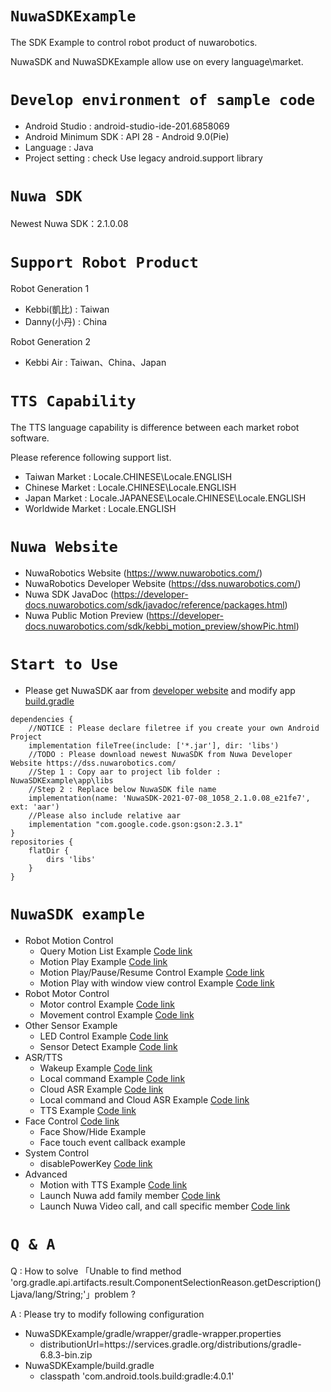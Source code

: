 # `NuwaSDKExample`
The SDK Example to control robot product of nuwarobotics.

NuwaSDK and NuwaSDKExample allow use on every language\market.

# `Develop environment of sample code`
* Android Studio : android-studio-ide-201.6858069
* Android Minimum SDK : API 28 - Android 9.0(Pie)
* Language : Java
* Project setting : check Use legacy android.support library

# `Nuwa SDK`
Newest Nuwa SDK：2.1.0.08

# `Support Robot Product`
Robot Generation 1 
* Kebbi(凱比) : Taiwan
* Danny(小丹) : China

Robot Generation 2
* Kebbi Air : Taiwan、China、Japan

# `TTS Capability`
The TTS language capability is difference between each market robot software.

Please reference following support list.
* Taiwan Market : Locale.CHINESE\Locale.ENGLISH
* Chinese Market : Locale.CHINESE\Locale.ENGLISH
* Japan Market : Locale.JAPANESE\Locale.CHINESE\Locale.ENGLISH
* Worldwide Market : Locale.ENGLISH

# `Nuwa Website`
* NuwaRobotics Website (https://www.nuwarobotics.com/)
* NuwaRobotics Developer Website (https://dss.nuwarobotics.com/)
* Nuwa SDK JavaDoc (https://developer-docs.nuwarobotics.com/sdk/javadoc/reference/packages.html)
* Nuwa Public Motion Preview (https://developer-docs.nuwarobotics.com/sdk/kebbi_motion_preview/showPic.html)

# `Start to Use`

* Please get NuwaSDK aar from [developer website](https://dss.nuwarobotics.com/) and modify app [build.gradle](https://github.com/nuwarobotics/NuwaSDKExample/blob/master/app/build.gradle)
    
```
dependencies {
    //NOTICE : Please declare filetree if you create your own Android Project
    implementation fileTree(include: ['*.jar'], dir: 'libs')
    //TODO : Please download newest NuwaSDK from Nuwa Developer Website https://dss.nuwarobotics.com/
    //Step 1 : Copy aar to project lib folder : NuwaSDKExample\app\libs
    //Step 2 : Replace below NuwaSDK file name
    implementation(name: 'NuwaSDK-2021-07-08_1058_2.1.0.08_e21fe7', ext: 'aar')
    //Please also include relative aar
    implementation "com.google.code.gson:gson:2.3.1"
}
repositories {
    flatDir {
        dirs 'libs'
    }
}
```

# `NuwaSDK example`
* Robot Motion Control
    - Query Motion List Example [Code link](https://github.com/nuwarobotics/NuwaSDKExample/blob/master/app/src/main/java/com/nuwarobotics/example/motion/demo/QueryMotionActivity.java)
    - Motion Play Example [Code link](https://github.com/nuwarobotics/NuwaSDKExample/blob/master/app/src/main/java/com/nuwarobotics/example/motion/demo/PlayMotionActivity.java)
    - Motion Play/Pause/Resume Control Example [Code link](https://github.com/nuwarobotics/NuwaSDKExample/blob/master/app/src/main/java/com/nuwarobotics/example/motion/demo/ControlMotionActivity.java)
    - Motion Play with window view control Example [Code link](https://github.com/nuwarobotics/NuwaSDKExample/blob/master/app/src/main/java/com/nuwarobotics/example/motion/demo/WindowControlWithMotionActivity.java)
* Robot Motor Control
    - Motor control Example [Code link](https://github.com/nuwarobotics/NuwaSDKExample/blob/master/app/src/main/java/com/nuwarobotics/example/motor/MotorControlActivity.java)
    - Movement control Example [Code link](https://github.com/nuwarobotics/NuwaSDKExample/blob/master/app/src/main/java/com/nuwarobotics/example/motor/MovementControlActivity.java)
* Other Sensor Example
    - LED Control Example [Code link](https://github.com/nuwarobotics/NuwaSDKExample/blob/master/app/src/main/java/com/nuwarobotics/example/led/LEDExampleActivity.java)
    - Sensor Detect Example [Code link](https://github.com/nuwarobotics/NuwaSDKExample/blob/master/app/src/main/java/com/nuwarobotics/example/sensor/SensorExampleActivity.java)
* ASR/TTS
    - Wakeup Example [Code link](https://github.com/nuwarobotics/NuwaSDKExample/blob/master/app/src/main/java/com/nuwarobotics/example/voice/WakeupActivity.java)
    - Local command Example [Code link](https://github.com/nuwarobotics/NuwaSDKExample/blob/master/app/src/main/java/com/nuwarobotics/example/voice/LocalcmdActivity.java)
    - Cloud ASR Example [Code link](https://github.com/nuwarobotics/NuwaSDKExample/blob/master/app/src/main/java/com/nuwarobotics/example/voice/CloudASRActivity.java)
    - Local command and Cloud ASR Example [Code link](https://github.com/nuwarobotics/NuwaSDKExample/blob/master/app/src/main/java/com/nuwarobotics/example/voice/LocalcmdAndCloudASRActivity.java)
    - TTS Example [Code link](https://github.com/nuwarobotics/NuwaSDKExample/blob/master/app/src/main/java/com/nuwarobotics/example/voice/TTSActivity.java)
* Face Control [Code link](https://github.com/nuwarobotics/NuwaSDKExample/blob/master/app/src/main/java/com/nuwarobotics/example/activity/FaceControlExampleActivity.java) 
    - Face Show/Hide Example
    - Face touch event callback example
* System Control
    - disablePowerKey [Code link](https://github.com/nuwarobotics/NuwaSDKExample/blob/master/app/src/main/java/com/nuwarobotics/example/activity/DisablePowerkeyExampleActivity.java)
* Advanced
    - Motion with TTS Example [Code link](https://github.com/nuwarobotics/NuwaSDKExample/blob/master/app/src/main/java/com/nuwarobotics/example/motion/MotionTtsExampleActivity.java)
    - Launch Nuwa add family member [Code link](https://github.com/nuwarobotics/NuwaSDKExample/blob/master/app/src/main/java/com/nuwarobotics/example/activity/startNuwaFaceRecognitionActivity.java)
    - Launch Nuwa Video call, and call specific member [Code link](https://github.com/nuwarobotics/NuwaSDKExample/blob/master/app/src/main/java/com/nuwarobotics/example/activity/VideoCall.java)
    

# `Q & A`
Q : How to solve 「Unable to find method 'org.gradle.api.artifacts.result.ComponentSelectionReason.getDescription()Ljava/lang/String;'」problem ?

A : Please try to modify following configuration
* NuwaSDKExample/gradle/wrapper/gradle-wrapper.properties
    - distributionUrl=https\://services.gradle.org/distributions/gradle-6.8.3-bin.zip
* NuwaSDKExample/build.gradle
    - classpath 'com.android.tools.build:gradle:4.0.1'

